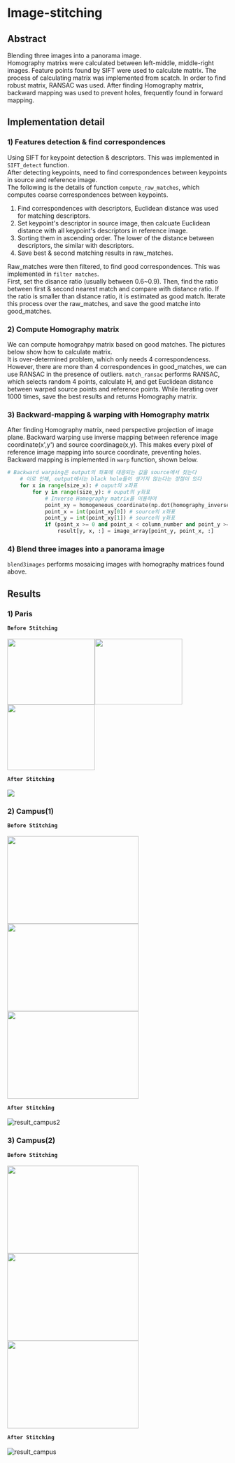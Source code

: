 # Image-stitching

## Abstract
Blending three images into a panorama image. <br>
Homography matrixs were calculated between left-middle, middle-right images.
Feature points found by SIFT were used to calculate matrix. The process of calculating matrix was implemented from scatch. 
In order to find robust matrix, RANSAC was used. After finding Homography matrix, backward mapping was used to prevent holes, frequently found in forward mapping.

## Implementation detail

### 1) Features detection & find correspondences 
Using SIFT for keypoint detection & descriptors. This was implemented in ```SIFT_detect``` function.<br>
After detecting keypoints, need to find correspondences between keypoints in source and reference image.<br>
The following is the details of function ```compute_raw_matches```, which computes coarse correspondences between keypoints.<br>
1) Find correspondences with descriptors, Euclidean distance was used for matching descriptors.<br>
2) Set keypoint's descriptor in source image, then calcuate Euclidean distance with all keypoint's descriptors in reference image.<br>
3) Sorting them in ascending order. The lower of the distance between descriptors, the similar with descriptors. 
4) Save best & second matching results in raw_matches.

Raw_matches were then filtered, to find good correspondences. This was implemented in ```filter matches```. <br>
First, set the disance ratio (usually between 0.6~0.9). Then, find the ratio between first & second nearest match and compare with distance ratio.
If the ratio is smaller than distance ratio, it is estimated as good match. Iterate this process over the raw_matches, and save the good matche into good_matches.

### 2) Compute Homography matrix 
We can compute homograhpy matrix based on good matches. The pictures below show how to calculate matrix. <br>
It is over-determined problem, which only needs 4 correspondencess. However, there are more than 4 correspondences in good_matches, we can use RANSAC in the presence of outliers. ```match_ransac``` performs RANSAC, which selects random 4 points, calculate H, and get Euclidean distance between warped source points and reference points. While iterating over 1000 times, save the best results and returns Homography matrix. 

### 3) Backward-mapping & warping with Homography matrix
After finding Homography matrix, need perspective projection of image plane. Backward warping use inverse mapping between reference image coordinate(x',y') and source coordinage(x,y). This makes every pixel of reference image mapping into source coordinate, preventing holes. Backward mapping is implemented in ```warp``` function, shown below.
```python
# Backward warping은 output의 좌표에 대응되는 값을 source에서 찾는다
    # 이로 인해, output에서는 black hole들이 생기지 않는다는 장점이 있다
    for x in range(size_x): # ouput의 x좌표
        for y in range(size_y): # ouput의 y좌표
            # Inverse Homography matrix를 이용하여 
            point_xy = homogeneous_coordinate(np.dot(homography_inverse, [[x+ offset_x], [y+offset_y], [1]]))
            point_x = int(point_xy[0]) # source의 x좌표
            point_y = int(point_xy[1]) # source의 y좌표
            if (point_x >= 0 and point_x < column_number and point_y >= 0 and point_y < row_number): # output 영역 안에서만 정의
                result[y, x, :] = image_array[point_y, point_x, :]
```
### 4) Blend three images into a panorama image
```blend3images``` performs mosaicing images with homography matrices found above. 
## Results
### 1) Paris
**```Before Stitching```** <br><br>
<img src="https://user-images.githubusercontent.com/50229148/209268114-94392358-aff3-49fe-9ab3-93dbc601a328.jpg" width="200" height="150"><img src="https://user-images.githubusercontent.com/50229148/209268230-37b06945-dba9-4676-9432-cff3f68d0978.jpg" width="200" height="150"><img src="https://user-images.githubusercontent.com/50229148/209268316-78170989-36e3-4a01-8a77-9109860d5955.jpg" width="200" height="150">

**```After Stitching```** <br><br>
<img src="https://user-images.githubusercontent.com/50229148/209268013-698ef979-98a4-459f-a981-b5553a107256.jpg"><br>

### 2) Campus(1) 
**```Before Stitching```** <br><br>
<img src="https://user-images.githubusercontent.com/50229148/209268707-26f9186c-5e89-4be8-a813-d07e42800885.png" width="300" height="200"><img src="https://user-images.githubusercontent.com/50229148/209268722-a783d2b5-c8e6-4f4e-8d9d-c11e492a6fe3.png" width="300" height="200"><img src="https://user-images.githubusercontent.com/50229148/209268754-b94adbc3-d49b-4458-9a73-9fa8cfc62688.png" width="300" height="200">

**```After Stitching```** <br><br>
![result_campus2](https://user-images.githubusercontent.com/50229148/209268606-806e3559-aca5-4f2b-8c32-e210bee17ed2.jpg)

### 3) Campus(2)
**```Before Stitching```** <br><br>
<img src="https://user-images.githubusercontent.com/50229148/209268879-a980fac0-090f-4cbd-960e-b764b73f528c.png" width="300" height="200"><img src="https://user-images.githubusercontent.com/50229148/209268897-262829e4-5ed1-497c-8899-a2bdb4a70613.png" width="300" height="200"><img src="https://user-images.githubusercontent.com/50229148/209268918-c8187876-ea39-4221-a026-3eb72585dde8.png" width="300" height="200">

**```After Stitching```** <br><br>
![result_campus](https://user-images.githubusercontent.com/50229148/209268609-66156904-3699-4e20-97e7-8cfaef961631.jpg)
